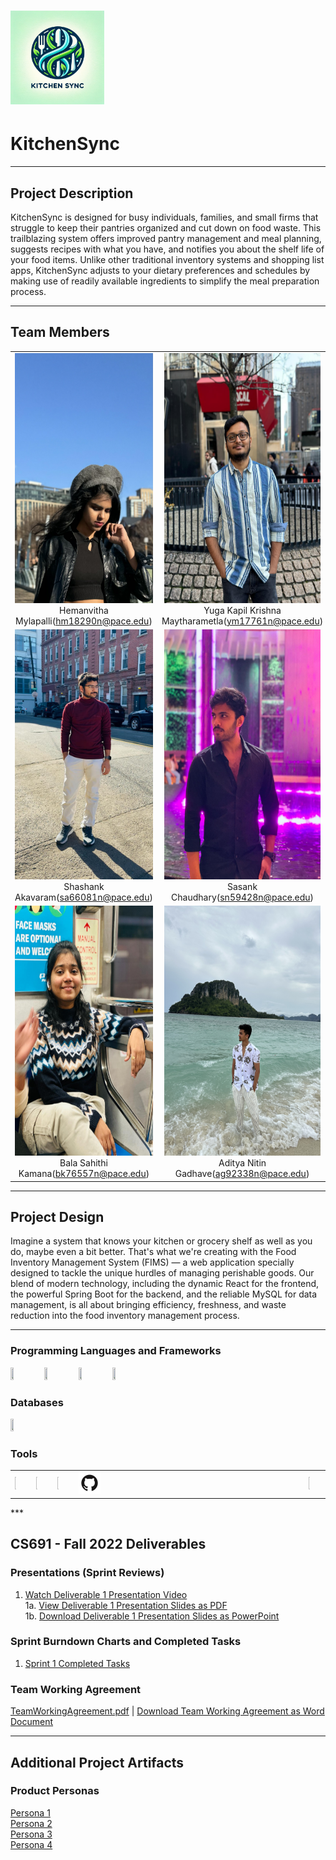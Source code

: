 # <img src="https://github.com/htmw/2024S-neon-nomads/blob/main/KitchenSync Logo.webp" width ="150" height = "150"><h1><b>KitchenSync</b></h1>

***

## Project Description

KitchenSync is designed for busy individuals, families, and small firms that struggle to keep their pantries organized and cut down on food waste. This trailblazing system offers improved pantry management and meal planning, suggests recipes with what you have, and notifies you about the shelf life of your food items.  Unlike other traditional inventory systems and shopping list apps,  KitchenSync adjusts to your dietary preferences and schedules by making use of readily available ingredients to simplify the meal preparation process.

***

## Team Members

<table style="width:100%" border="0" cellspacing="0" cellpadding="0">
  <tr>


 <td align="center" valign="center"><img src="https://github.com/htmw/2024S-neon-nomads/blob/main/Team%20Members/Hemanvitha.jpg" width="250" height = "400"><br />Hemanvitha Mylapalli(<a href="hm18290n@pace.edu">hm18290n@pace.edu</a>)</td>
    <td align="center" valign="center"><img src="https://github.com/htmw/2024S-neon-nomads/blob/main/Team%20Members/Kapil.jpg" width="250" height = "400"><br />Yuga Kapil Krishna Maytharametla(<a href="mailto:student pace email id">ym17761n@pace.edu</a>)</td>
    <td align="center" valign="center"><img src="https://github.com/htmw/2024S-neon-nomads/blob/main/Team%20Members/Neha.jpg" width="250" height = "400"><br />Neha Srinivasaiah(<a href="mailto:student pace email id">ns4177n@pace.edu</a>)</td>
  </tr>
  <tr>
    <td align="center" valign="center"><img src="https://github.com/htmw/2024S-neon-nomads/blob/main/Team%20Members/Shashank.jpg" width="250" height = "400"><br />Shashank Akavaram(<a href="mailto:student pace email id">sa66081n@pace.edu</a>)</td>
    <td align="center" valign="center"><img src="https://github.com/htmw/2024S-neon-nomads/blob/main/Team%20Members/Sasank.jpg" width="250" height = "400"><br />Sasank Chaudhary(<a href="mailto:student pace email id">sn59428n@pace.edu</a>)</td>
    <td align="center" valign="center"><img src="https://github.com/htmw/2024S-neon-nomads/blob/main/Team%20Members/sujitha.jpg" width="250" height = "400"><br />Sujitha Chethireddy(<a href="mailto:student pace email id">sc87507n@pace.edu</a>)</td> 
  </tr>
<tr>
    <td align="center" valign="center"><img src="https://github.com/htmw/2024S-neon-nomads/blob/main/Team%20Members/Sahithi.jpg" width="250" height = "400"><br />Bala Sahithi Kamana(<a href="mailto:student pace email id">bk76557n@pace.edu</a>)</td>
    <td align="center" valign="center"><img src="https://github.com/htmw/2024S-neon-nomads/blob/main/Team%20Members/Aditya.jpg" width="250" height = "400"><br />Aditya Nitin Gadhave(<a href="mailto:student pace email id">ag92338n@pace.edu</a>)</td>
  </tr>
</table>

***

## Project Design


Imagine a system that knows your kitchen or grocery shelf as well as you do, maybe even a bit better. That's what we're creating with the Food Inventory Management System (FIMS) — a web application specially designed to tackle the unique hurdles of managing perishable goods. Our blend of modern technology, including the dynamic React for the frontend, the powerful Spring Boot for the backend, and the reliable MySQL for data management, is all about bringing efficiency, freshness, and waste reduction into the food inventory management process.

***

### Programming Languages and Frameworks

<img src="https://cdn.jsdelivr.net/gh/devicons/devicon@latest/icons/java/java-original.svg" height = "10%" width = "10%" />
<img src="https://cdn.jsdelivr.net/gh/devicons/devicon@latest/icons/javascript/javascript-original.svg"  height = "10%" width = "10%" />
<img src="https://cdn.jsdelivr.net/gh/devicons/devicon@latest/icons/html5/html5-original-wordmark.svg"  height = "10%" width = "10%" /></t>
<img src="https://cdn.jsdelivr.net/gh/devicons/devicon@latest/icons/react/react-original.svg"  height = "10%" width = "10%" />


### Databases
<img src="https://cdn.jsdelivr.net/gh/devicons/devicon@latest/icons/mysql/mysql-original.svg"  height = "10%" width = "10%" />
          
 
### Tools          
 <table style="width:100%" border="0" cellspacing="0" cellpadding="0">
  <tr>
<td><img src="https://cdn.jsdelivr.net/gh/devicons/devicon@latest/icons/vscode/vscode-original.svg"  height = "10%" width = "10%" />   </td>  
<td><img src="https://cdn.jsdelivr.net/gh/devicons/devicon@latest/icons/jira/jira-original.svg" height = "10%" width = "10%" /></td>
<td><img src="https://cdn.jsdelivr.net/gh/devicons/devicon@latest/icons/figma/figma-original.svg" height = "10%" width = "10%" /></td>
<td><img src="https://github.com/htmw/2024S-neon-nomads/blob/main/github.png" height = "10%" width ="10%" /></td> 
<td><img src="https://cdn.jsdelivr.net/gh/devicons/devicon@latest/icons/spring/spring-original.svg" height = "10%" width = "10%" /></td>
  </tr></table>
***


## CS691 - Fall 2022 Deliverables


### Presentations (Sprint Reviews)
1. [Watch Deliverable 1 Presentation Video](https://youtu.be/aq20ZepEiyY?si=ghelX2uJPr7smBZA) 
<br />1a. [View Deliverable 1 Presentation Slides as PDF](https://github.com/htmw/2024S-neon-nomads/blob/main/KitchenSync_PPT1.pdf)
<br />1b. <a id="raw-url" href="https://github.com/htmw/2024S-neon-nomads/blob/main/KitchenSync_PPT1.pptx">Download Deliverable 1 Presentation Slides as PowerPoint</a>


### Sprint Burndown Charts and Completed Tasks

1. [Sprint 1 Completed Tasks](https://github.com/htmw/2024S-neon-nomads/blob/main/schedulee.png)

### Team Working Agreement

[TeamWorkingAgreement.pdf](https://github.com/htmw/2024S-neon-nomads/blob/main/TeamWorkingAgreement.pdf) | <a id="raw-url" href="https://github.com/htmw/2024S-neon-nomads/blob/main/TeamWorkingAgreement.docx">Download Team Working Agreement as Word Document</a>


***


## Additional Project Artifacts

### Product Personas
[Persona 1](https://github.com/htmw/2024S-neon-nomads/blob/main/Personas/Cael.pdf)
<br/>
[Persona 2](https://github.com/htmw/2024S-neon-nomads/blob/main/Personas/Zhou.pdf)
<br/> 
[Persona 3](https://github.com/htmw/2024S-neon-nomads/blob/main/Personas/Michelle.pdf)
<br/>
[Persona 4](https://github.com/htmw/2024S-neon-nomads/blob/main/Personas/Diego.pdf)
